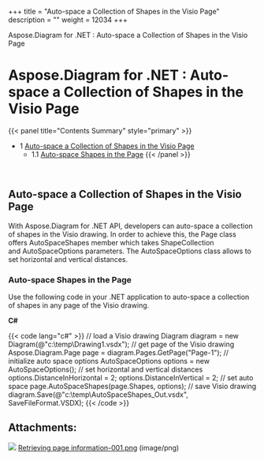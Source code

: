 +++
title = "Auto-space a Collection of Shapes in the Visio Page" 
description = "" 
weight = 12034 
+++

Aspose.Diagram for .NET : Auto-space a Collection of Shapes in the Visio Page  

# Aspose.Diagram for .NET : Auto-space a Collection of Shapes in the Visio Page


{{< panel title="Contents Summary" style="primary" >}}
*   1 [Auto-space a Collection of Shapes in the Visio Page](#Auto-spaceaCollectionofShapesintheVisioPage-Auto-spaceaCollectionofShapesintheVisioPage)
    *   1.1 [Auto-space Shapes in the Page](#Auto-spaceaCollectionofShapesintheVisioPage-Auto-spaceShapesinthePage)
{{< /panel >}}
 

 

## Auto-space a Collection of Shapes in the Visio Page

With Aspose.Diagram for .NET API, developers can auto-space a collection of shapes in the Visio drawing. In order to achieve this, the Page class offers AutoSpaceShapes member which takes ShapeCollection and AutoSpaceOptions parameters. The AutoSpaceOptions class allows to set horizontal and vertical distances.

### Auto-space Shapes in the Page

Use the following code in your .NET application to auto-space a collection of shapes in any page of the Visio drawing.

**C#**

{{< code lang="c#" >}}
// load a Visio drawing
Diagram diagram = new Diagram(@"c:\temp\Drawing1.vsdx");
// get page of the Visio drawing
Aspose.Diagram.Page page = diagram.Pages.GetPage("Page-1");
// initialize auto space options
AutoSpaceOptions options = new AutoSpaceOptions();
// set horizontal and vertical distances
options.DistanceInHorizontal = 2;
options.DistanceInVertical = 2;
// set auto space 
page.AutoSpaceShapes(page.Shapes, options);
// save Visio drawing
diagram.Save(@"c:\temp\AutoSpaceShapes_Out.vsdx", SaveFileFormat.VSDX);
{{< /code >}}

## Attachments:

![](https://docs2.aspose.com/diagram/net/images/icons/bullet_blue.gif) [Retrieving page information-001.png](https://docs2.aspose.com/diagram/net/attachments/50269043/50528296.png) (image/png)  

